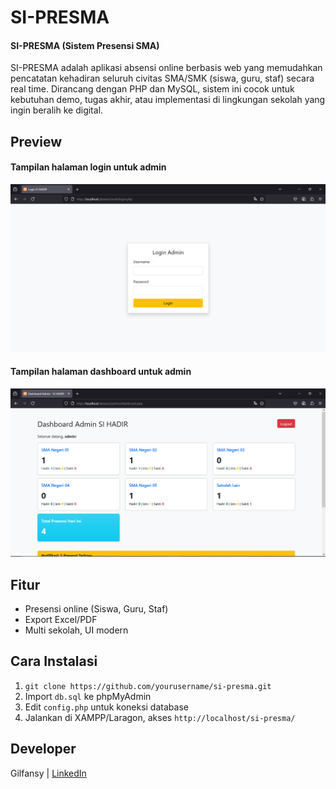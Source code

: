 # SI-PRESMA
#### SI-PRESMA (Sistem Presensi SMA)
SI-PRESMA adalah aplikasi absensi online berbasis web yang 
memudahkan pencatatan kehadiran seluruh civitas SMA/SMK (siswa, guru, staf) 
secara real time. Dirancang dengan PHP dan MySQL, sistem ini cocok untuk 
kebutuhan demo, tugas akhir, atau implementasi di lingkungan sekolah yang 
ingin beralih ke digital.

## Preview
#### Tampilan halaman login untuk admin 
![Tampilan login untuk admin SI-PRESMA](ss-web-absensi/admin-1.png)
#### Tampilan halaman dashboard untuk admin
![Tampilan dashboard untuk admin SI-PRESMA](ss-web-absensi/admin-2.png)

## Fitur
- Presensi online (Siswa, Guru, Staf)
- Export Excel/PDF
- Multi sekolah, UI modern

## Cara Instalasi
1. `git clone https://github.com/yourusername/si-presma.git`
2. Import `db.sql` ke phpMyAdmin
3. Edit `config.php` untuk koneksi database
4. Jalankan di XAMPP/Laragon, akses `http://localhost/si-presma/`

## Developer
Gilfansy | [LinkedIn](https://linkedin.com/in/yourusername)
